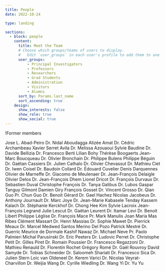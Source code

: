 ```yaml
---
title: People
date: 2022-10-24

type: landing

sections:
  - block: people
    content:
      title: Meet the Team
      # Choose which groups/teams of users to display.
      #   Edit `user_groups` in each user's profile to add them to one or more of these groups.
      user_groups:
          - Principal Investigators
          - Professors
          - Researchers
          - Grad Students
          - Administration
          - Visitors
          - Alumni
      sort_by: Params.last_name
      sort_ascending: true
    design:
      show_interests: false
      show_role: true
      show_social: true
---
```


!Former members

Jose L. Abad-Peiro
Dr. Nidal Aboudagga 	Alizée Amat
Dr. Cédric Archambeau 	Xavier Serret Avila 	Dr. Melissa Azouaoui
Sylvie Baudine 	Dr. Davide Bellizia 	Dr. Francesco Berti
Lilian Bohy 	Thérèse Boogaerts 	Jean-Marc Boucqueau
Dr. Olivier Bronchain 	Dr. Philippe Bulens 	Philippe Béguin
Dr. Gaëtan Cassiers 	Dr. Julien Cathalo 	Dr. Olivier Chevassut
Dr. Mathieu Ciet 	Dr. Iwen Coisel 	Dr. Baudoin Collard
Dr. Édouard Cuvelier 	Denis Darquennes 	Olivier de Marneffe
Dr. Giacomo de Meulenaer 	Dr. Jean-François Delaigle 	Olivier Delos
Dr. Jean-François Dhem 	Lionel Dricot 	Dr. François Durvaux
Dr. Sebastien Duval 	Christophe François 	Dr. Tanya Galibus
Dr. Lubos Gaspar 	Tanguy Gilmont 	Damien Giry
François Gosset 	Dr. Vincent Grosso 	Dr. Qian Guo
Pr. Chun Guo 	Dr. Benoit Gérard 	Dr. Gael Hachez
Nicolas Jacobeus 	Dr. Anthony Journault 	Dr. Marc Joye
Dr. Jean-Marie Kabasele Tenday 	Kassem Kalach 	Dr. Stéphanie Kerckhof
Dr. Chong Hee Kim 	Sylvie Lacroix 	Jean-François Legrand
Julie Lescut 	Dr. Gaëtan Leurent 	Dr. Itamar Levi
Dr. Benoit Libert 	Philippe Léglise 	Dr. François Mace
Pr. Mark Manulis 	Joan Maria Mas Ribes 	Clément Massart
Dr. Henri Massias 	Dr. Sophie Mawet 	Dr. Pierrick Meaux
Dr. Marcel Medwed 	Santos Merino Del Pozo 	Patrick Mestré
Dr. Guerric Meurice de Dormale 	Kashif Nawaz 	Dr. Michael Neve
Pr. Paolo Palmieri 	Michal Parusinski 	Dr. Eric Peeters
Dr. Ludovic Perret 	Dr. Christophe Petit 	Dr. Gilles Piret
Dr. Romain Poussier 	Dr. Francesco Regazzoni 	Dr. Mathieu Renauld
Dr. Florentin Rochet 	Grégory Romé 	Dr. Gaël Rouvroy
David Samyde 	Dr. Tobias Schneider 	Dr. Saloomeh Shariati
Dr. Francesco Sica 	Dr. Julien Stern 	Loic van Oldeneel
Dr. Kerem Varici 	Dr. Nicolas Veyrat-Charvillon 	Dr. Weijia Wang
Dr. Cyrille Wiedling 	Dr. Wang Yi 	Dr. Yu Yu